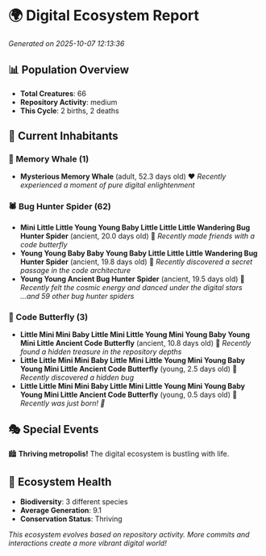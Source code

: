 # 🌍 Digital Ecosystem Report
*Generated on 2025-10-07 12:13:36*

## 📊 Population Overview
- **Total Creatures**: 66
- **Repository Activity**: medium
- **This Cycle**: 2 births, 2 deaths

## 👥 Current Inhabitants

### 🐋 Memory Whale (1)
- **Mysterious Memory Whale** (adult, 52.3 days old) ❤️
  *Recently experienced a moment of pure digital enlightenment*

### 🕷️ Bug Hunter Spider (62)
- **Mini Little Little Young Young Baby Little Little Little Wandering Bug Hunter Spider** (ancient, 20.0 days old) 💛
  *Recently made friends with a code butterfly*
- **Young Young Baby Baby Young Baby Little Little Little Wandering Bug Hunter Spider** (ancient, 19.8 days old) 💛
  *Recently discovered a secret passage in the code architecture*
- **Young Young Ancient Bug Hunter Spider** (ancient, 19.5 days old) 💛
  *Recently felt the cosmic energy and danced under the digital stars*
  *...and 59 other bug hunter spiders*

### 🦋 Code Butterfly (3)
- **Little Mini Mini Baby Little Mini Little Young Mini Young Baby Young Mini Little Ancient Code Butterfly** (ancient, 10.8 days old) 💚
  *Recently found a hidden treasure in the repository depths*
- **Little Little Mini Mini Baby Little Mini Little Young Mini Young Baby Young Mini Little Ancient Code Butterfly** (young, 2.5 days old) 💚
  *Recently discovered a hidden bug*
- **Little Little Mini Mini Baby Little Mini Little Young Mini Young Baby Young Mini Little Ancient Code Butterfly** (young, 0.5 days old) 💚
  *Recently was just born! 👶*

## 🎭 Special Events

🏙️ **Thriving metropolis!** The digital ecosystem is bustling with life.

## 🔬 Ecosystem Health
- **Biodiversity**: 3 different species
- **Average Generation**: 9.1
- **Conservation Status**: Thriving

*This ecosystem evolves based on repository activity. More commits and interactions create a more vibrant digital world!*